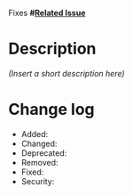 Fixes **#[Related Issue](url)**

# Description

_(Insert a short description here)_

# Change log

- Added:
- Changed:
- Deprecated:
- Removed:
- Fixed:
- Security:
